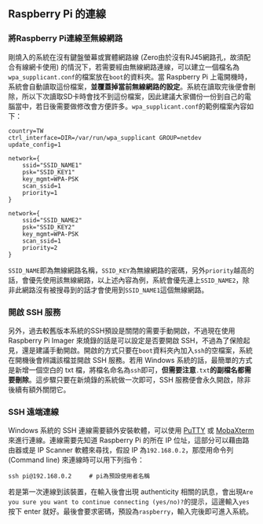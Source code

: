 ## Raspberry Pi 的連線

### 將Raspberry Pi連線至無線網路
剛燒入的系統在沒有鍵盤螢幕或實體網路線 (Zero由於沒有RJ45網路孔，故須配合有線網卡使用) 的情況下，若需要經由無線網路連線，可以建立一個檔名為`wpa_supplicant.conf`的檔案放在`boot`的資料夾。當 Raspberry Pi 上電開機時，系統會自動讀取這份檔案，**並覆蓋掉當前無線網路的設定**。系統在讀取完後便會刪除，所以下次讀取SD卡時會找不到這份檔案，因此建議大家備份一份到自己的電腦當中，若日後需要做修改會方便許多。`wpa_supplicant.conf`的範例檔案內容如下：
```
country=TW
ctrl_interface=DIR=/var/run/wpa_supplicant GROUP=netdev
update_config=1

network={
    ssid="SSID_NAME1"
    psk="SSID_KEY1"
    key_mgmt=WPA-PSK
    scan_ssid=1
    priority=1 
}

network={
    ssid="SSID_NAME2"
    psk="SSID_KEY2"
    key_mgmt=WPA-PSK
    scan_ssid=1
    priority=2 
}
```
`SSID_NAME`即為無線網路名稱，`SSID_KEY`為無線網路的密碼，另外`priority`越高的話，會優先使用該無線網路，以上述內容為例，系統會優先連上`SSID_NAME2`，除非此網路沒有被搜尋到的話才會使用到`SSID_NAME1`這個無線網路。

### 開啟 SSH 服務
另外，過去較舊版本系統的SSH預設是關閉的需要手動開啟，不過現在使用 Raspberry Pi Imager 來燒錄的話是可以設定是否要開啟 SSH，不過為了保險起見，還是建議手動開啟。開啟的方式只要在`boot`資料夾內加入`ssh`的空檔案，系統在開機後會辨識該檔並開啟 SSH 服務。若用 Windows 系統的話，最簡單的方式是新增一個空白的 txt 檔，將檔名命名為`ssh`即可，**但需要注意**`.txt`**的副檔名都需要刪除**。這步驟只要在新燒錄的系統做一次即可，SSH 服務便會永久開啟，除非後續有額外關閉它。

### SSH 遠端連線
Windows 系統的 SSH 連線需要額外安裝軟體，可以使用 [PuTTY](https://www.putty.org/) 或 [MobaXterm](https://mobaxterm.mobatek.net/) 來進行連線。連線需要先知道 Raspberry Pi 的所在 IP 位址，這部分可以藉由路由器或是 IP Scanner 軟體來尋找，假設 IP 為`192.168.0.2`，那麼用命令列 (Command line) 來連線時可以用下列指令：
```bash=
ssh pi@192.168.0.2     # pi為預設使用者名稱
```
若是第一次連線到該裝置，在輸入後會出現 authenticity 相關的訊息，會出現`Are you sure you want to continue connecting (yes/no)?`的提示，這邊輸入`yes`按下 enter 就好。最後會要求密碼，預設為`raspberry`，輸入完後即可進入系統。
